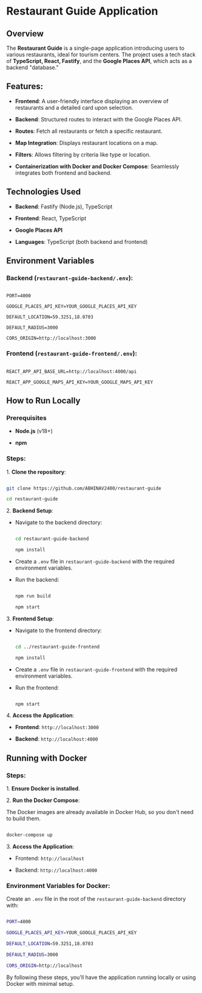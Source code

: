 # Restaurant Guide Application

## Overview

The **Restaurant Guide** is a single-page application introducing users to various restaurants, ideal for tourism centers. The project uses a tech stack of **TypeScript, React, Fastify**, and the **Google Places API**, which acts as a backend "database."

## Features:

- **Frontend**: A user-friendly interface displaying an overview of restaurants and a detailed card upon selection.

- **Backend**: Structured routes to interact with the Google Places API.

- **Routes**: Fetch all restaurants or fetch a specific restaurant.

- **Map Integration**: Displays restaurant locations on a map.

- **Filters**: Allows filtering by criteria like type or location.

- **Containerization with Docker and Docker Compose**: Seamlessly integrates both frontend and backend.

## Technologies Used

- **Backend**: Fastify (Node.js), TypeScript

- **Frontend**: React, TypeScript

- **Google Places API**

- **Languages**: TypeScript (both backend and frontend)

## Environment Variables

### Backend (`restaurant-guide-backend/.env`):

```

PORT=4000

GOOGLE_PLACES_API_KEY=YOUR_GOOGLE_PLACES_API_KEY

DEFAULT_LOCATION=59.3251,18.0703

DEFAULT_RADIUS=3000

CORS_ORIGIN=http://localhost:3000

```

### Frontend (`restaurant-guide-frontend/.env`):

```

REACT_APP_API_BASE_URL=http://localhost:4000/api

REACT_APP_GOOGLE_MAPS_API_KEY=YOUR_GOOGLE_MAPS_API_KEY

```

## How to Run Locally

### Prerequisites

- **Node.js** (v18+)

- **npm**

### Steps:

1\. **Clone the repository**:

   ```sh

   git clone https://github.com/ABHINAV2400/restaurant-guide

   cd restaurant-guide

   ```

2\. **Backend Setup**:

   - Navigate to the backend directory:

     ```sh

     cd restaurant-guide-backend

     npm install

     ```

   - Create a `.env` file in `restaurant-guide-backend` with the required environment variables.

   - Run the backend:

     ```sh

     npm run build

     npm start

     ```

3\. **Frontend Setup**:

   - Navigate to the frontend directory:

     ```sh

     cd ../restaurant-guide-frontend

     npm install

     ```

   - Create a `.env` file in `restaurant-guide-frontend` with the required environment variables.

   - Run the frontend:

     ```sh

     npm start

     ```

4\. **Access the Application**:

   - **Frontend**: `http://localhost:3000`

   - **Backend**: `http://localhost:4000`

## Running with Docker

### Steps:

1\. **Ensure Docker is installed**.

2\. **Run the Docker Compose**:

   The Docker images are already available in Docker Hub, so you don't need to build them.

   ```sh

   docker-compose up

   ```

3\. **Access the Application**:

   - Frontend: `http://localhost`

   - Backend: `http://localhost:4000`

### Environment Variables for Docker:

Create an `.env` file in the root of the `restaurant-guide-backend` directory with:

```sh

PORT=4000

GOOGLE_PLACES_API_KEY=YOUR_GOOGLE_PLACES_API_KEY

DEFAULT_LOCATION=59.3251,18.0703

DEFAULT_RADIUS=3000

CORS_ORIGIN=http://localhost

```

By following these steps, you'll have the application running locally or using Docker with minimal setup.


